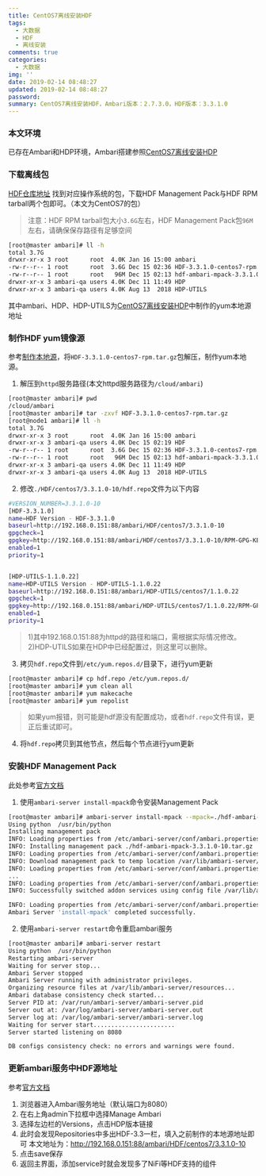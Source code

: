 ```yaml
---
title: CentOS7离线安装HDF
tags:
  - 大数据
  - HDF
  - 离线安装
comments: true
categories:
  - 大数据
img: ''
date: 2019-02-14 08:48:27
updated: 2019-02-14 08:48:27
password:
summary: CentOS7离线安装HDF，Ambari版本：2.7.3.0，HDF版本：3.3.1.0
---
```

### 本文环境
已存在Ambari和HDP环境，Ambari搭建参照[CentOS7离线安装HDP](https://blog.hming.org/2019/01/09/CentOS7%E7%A6%BB%E7%BA%BF%E5%AE%89%E8%A3%85HDP/)

### 下载离线包
[HDF仓库地址](https://docs.hortonworks.com/HDPDocuments/HDF3/HDF-3.3.1/release-notes/content/hdf_repository_locations.html)
找到对应操作系统的包，下载HDF Management Pack与HDF RPM tarball两个包即可。（本文为CentOS7的包）
> 注意：HDF RPM tarball包大小`3.6G`左右，HDF Management Pack包`96M`左右，请确保保存路径有足够空间

```bash
[root@master ambari]# ll -h
total 3.7G
drwxr-xr-x 3 root      root  4.0K Jan 16 15:00 ambari
-rw-r--r-- 1 root      root  3.6G Dec 15 02:36 HDF-3.3.1.0-centos7-rpm.tar.gz
-rw-r--r-- 1 root      root   96M Dec 15 02:13 hdf-ambari-mpack-3.3.1.0-10.tar.gz
drwxr-xr-x 3 ambari-qa users 4.0K Dec 11 11:49 HDP
drwxr-xr-x 3 ambari-qa users 4.0K Aug 13  2018 HDP-UTILS
```
其中ambari、HDP、HDP-UTILS为[CentOS7离线安装HDP](https://blog.hming.org/2019/01/09/CentOS7%E7%A6%BB%E7%BA%BF%E5%AE%89%E8%A3%85HDP/)中制作的yum本地源地址

### 制作HDF yum镜像源
参考[制作本地源](https://blog.hming.org/2019/01/09/CentOS7%E7%A6%BB%E7%BA%BF%E5%AE%89%E8%A3%85HDP/#%E5%88%B6%E4%BD%9C%E6%9C%AC%E5%9C%B0%E6%BA%90)，将`HDF-3.3.1.0-centos7-rpm.tar.gz`包解压，制作yum本地源。
1. 解压到`httpd`服务路径(本文httpd服务路径为`/cloud/ambari`)

```bash
[root@master ambari]# pwd
/cloud/ambari
[root@master ambari]# tar -zxvf HDF-3.3.1.0-centos7-rpm.tar.gz 
[root@node1 ambari]# ll -h
total 3.7G
drwxr-xr-x 3 root      root  4.0K Jan 16 15:00 ambari
drwxr-xr-x 3 ambari-qa users 4.0K Dec 15 02:19 HDF
-rw-r--r-- 1 root      root  3.6G Dec 15 02:36 HDF-3.3.1.0-centos7-rpm.tar.gz
-rw-r--r-- 1 root      root   96M Dec 15 02:13 hdf-ambari-mpack-3.3.1.0-10.tar.gz
drwxr-xr-x 3 ambari-qa users 4.0K Dec 11 11:49 HDP
drwxr-xr-x 3 ambari-qa users 4.0K Aug 13  2018 HDP-UTILS
```

2. 修改`./HDF/centos7/3.3.1.0-10/hdf.repo`文件为以下内容

```bash
#VERSION_NUMBER=3.3.1.0-10
[HDF-3.3.1.0]
name=HDF Version - HDF-3.3.1.0
baseurl=http://192.168.0.151:88/ambari/HDF/centos7/3.3.1.0-10
gpgcheck=1
gpgkey=http://192.168.0.151:88/ambari/HDF/centos7/3.3.1.0-10/RPM-GPG-KEY/RPM-GPG-KEY-Jenkins
enabled=1
priority=1


[HDP-UTILS-1.1.0.22]
name=HDP-UTILS Version - HDP-UTILS-1.1.0.22
baseurl=http://192.168.0.151:88/ambari/HDP-UTILS/centos7/1.1.0.22
gpgcheck=1
gpgkey=http://192.168.0.151:88/ambari/HDP-UTILS/centos7/1.1.0.22/RPM-GPG-KEY/RPM-GPG-KEY-Jenkins
enabled=1
priority=1
```
> 1)其中192.168.0.151:88为httpd的路径和端口，需根据实际情况修改。
> 2)HDP-UTILS如果在HDP中已经配置过，则这里可以删除。

3. 拷贝`hdf.repo`文件到`/etc/yum.repos.d/`目录下，进行yum更新
```bash
[root@master ambari]# cp hdf.repo /etc/yum.repos.d/
[root@master ambari]# yum clean all
[root@master ambari]# yum makecache
[root@master ambari]# yum repolist
```
> 如果yum报错，则可能是hdf源没有配置成功，或者`hdf.repo`文件有误，更正后重试即可。

4. 将`hdf.repo`拷贝到其他节点，然后每个节点进行yum更新

### 安装HDF Management Pack
此处参考[官方文档](https://docs.hortonworks.com/HDPDocuments/HDF3/HDF-3.3.1/installing-hdf-on-hdp/content/installing_the_hdf_management_pack.html)
1. 使用`ambari-server install-mpack`命令安装Management Pack

```bash
[root@master ambari]# ambari-server install-mpack --mpack=./hdf-ambari-mpack-3.3.1.0-10.tar.gz --verbose
Using python  /usr/bin/python
Installing management pack
INFO: Loading properties from /etc/ambari-server/conf/ambari.properties
INFO: Installing management pack ./hdf-ambari-mpack-3.3.1.0-10.tar.gz
INFO: Loading properties from /etc/ambari-server/conf/ambari.properties
INFO: Download management pack to temp location /var/lib/ambari-server/data/tmp/hdf-ambari-mpack-3.3.1.0-10.tar.gz
INFO: Loading properties from /etc/ambari-server/conf/ambari.properties
...
INFO: Loading properties from /etc/ambari-server/conf/ambari.properties
INFO: Successfully switched addon services using config file /var/lib/ambari-server/resources/mpacks/hdf-ambari-mpack-3.3.1.0-10/hooks/HDF-3.3.json

INFO: Loading properties from /etc/ambari-server/conf/ambari.properties
Ambari Server 'install-mpack' completed successfully.
```

2. 使用`ambari-server restart`命令重启ambari服务

```bash
[root@master ambari]# ambari-server restart
Using python  /usr/bin/python
Restarting ambari-server
Waiting for server stop...
Ambari Server stopped
Ambari Server running with administrator privileges.
Organizing resource files at /var/lib/ambari-server/resources...
Ambari database consistency check started...
Server PID at: /var/run/ambari-server/ambari-server.pid
Server out at: /var/log/ambari-server/ambari-server.out
Server log at: /var/log/ambari-server/ambari-server.log
Waiting for server start.......................
Server started listening on 8080

DB configs consistency check: no errors and warnings were found.
```

### 更新ambari服务中HDF源地址
参考[官方文档](https://docs.hortonworks.com/HDPDocuments/HDF3/HDF-3.3.1/installing-hdf-on-hdp/content/update_the_hdf_base_url.html)
1. 浏览器进入Ambari服务地址（默认端口为8080）
2. 在右上角admin下拉框中选择Manage Ambari
3. 选择左边栏的Versions，点击HDP版本链接
4. 此时会发现Repositories中多出HDF-3.3一栏，填入之前制作的本地源地址即可
本文地址为：http://192.168.0.151:88/ambari/HDF/centos7/3.3.1.0-10
5. 点击save保存
6. 返回主界面，添加service时就会发现多了NiFi等HDF支持的组件
